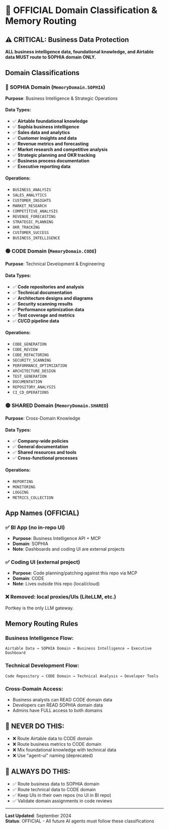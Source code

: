 # 🎯 OFFICIAL Domain Classification & Memory Routing

## ⚠️ CRITICAL: Business Data Protection

**ALL business intelligence data, foundational knowledge, and Airtable data MUST route to SOPHIA domain ONLY.**

## Domain Classifications

### 🔵 **SOPHIA Domain** (`MemoryDomain.SOPHIA`)
**Purpose**: Business Intelligence & Strategic Operations

#### Data Types:
- ✅ **Airtable foundational knowledge**
- ✅ **Sophia business intelligence**  
- ✅ **Sales data and analytics**
- ✅ **Customer insights and data**
- ✅ **Revenue metrics and forecasting**
- ✅ **Market research and competitive analysis**
- ✅ **Strategic planning and OKR tracking**
- ✅ **Business process documentation**
- ✅ **Executive reporting data**

#### Operations:
- `BUSINESS_ANALYSIS`
- `SALES_ANALYTICS` 
- `CUSTOMER_INSIGHTS`
- `MARKET_RESEARCH`
- `COMPETITIVE_ANALYSIS`
- `REVENUE_FORECASTING`
- `STRATEGIC_PLANNING`
- `OKR_TRACKING`
- `CUSTOMER_SUCCESS`
- `BUSINESS_INTELLIGENCE`

### 🟢 **CODE Domain** (`MemoryDomain.CODE`)
**Purpose**: Technical Development & Engineering

#### Data Types:
- ✅ **Code repositories and analysis**
- ✅ **Technical documentation**
- ✅ **Architecture designs and diagrams**
- ✅ **Security scanning results**
- ✅ **Performance optimization data**
- ✅ **Test coverage and metrics**
- ✅ **CI/CD pipeline data**

#### Operations:
- `CODE_GENERATION`
- `CODE_REVIEW`
- `CODE_REFACTORING`
- `SECURITY_SCANNING`
- `PERFORMANCE_OPTIMIZATION`
- `ARCHITECTURE_DESIGN`
- `TEST_GENERATION`
- `DOCUMENTATION`
- `REPOSITORY_ANALYSIS`
- `CI_CD_OPERATIONS`

### 🟡 **SHARED Domain** (`MemoryDomain.SHARED`)
**Purpose**: Cross-Domain Knowledge

#### Data Types:
- ✅ **Company-wide policies**
- ✅ **General documentation**
- ✅ **Shared resources and tools**
- ✅ **Cross-functional processes**

#### Operations:
- `REPORTING`
- `MONITORING`
- `LOGGING`
- `METRICS_COLLECTION`

## App Names (OFFICIAL)

### ✅ BI App (no in-repo UI)
- **Purpose**: Business Intelligence API + MCP
- **Domain**: SOPHIA
- **Note**: Dashboards and coding UI are external projects

### ✅ Coding UI (external project)
- **Purpose**: Code planning/patching against this repo via MCP
- **Domain**: CODE
- **Note**: Lives outside this repo (local/cloud)

### ❌ Removed: local proxies/UIs (LiteLLM, etc.)
Portkey is the only LLM gateway.

## Memory Routing Rules

### Business Intelligence Flow:
```
Airtable Data → SOPHIA Domain → Business Intelligence → Executive Dashboard
```

### Technical Development Flow:
```
Code Repository → CODE Domain → Technical Analysis → Developer Tools
```

### Cross-Domain Access:
- Business analysts can READ CODE domain data
- Developers can READ SOPHIA domain data  
- Admins have FULL access to both domains

## 🚨 NEVER DO THIS:
- ❌ Route Airtable data to CODE domain
- ❌ Route business metrics to CODE domain  
- ❌ Mix foundational knowledge with technical data
- ❌ Use "agent-ui" naming (deprecated)

## 🎯 ALWAYS DO THIS:
- ✅ Route business data to SOPHIA domain
- ✅ Route technical data to CODE domain
- ✅ Keep UIs in their own repos (no UI in BI repo)
- ✅ Validate domain assignments in code reviews

---

**Last Updated**: September 2024  
**Status**: OFFICIAL - All future AI agents must follow these classifications
